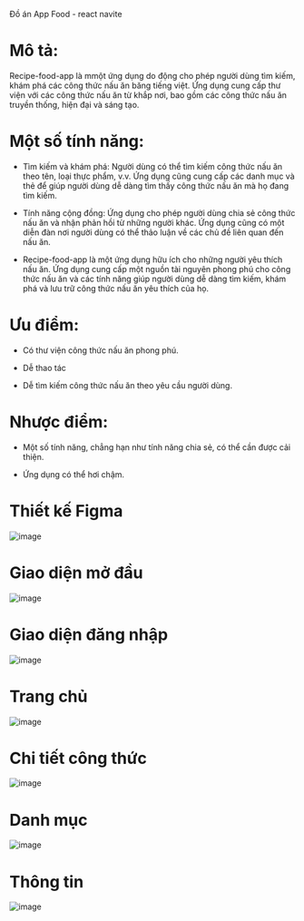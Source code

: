Đồ án App Food - react navite

# Mô tả:

Recipe-food-app là mmột ứng dụng do động cho phép người dùng tìm kiếm, khám phá các công thức nấu ăn băng tiếng việt. Ứng dụng cung cấp thư viện với các công thức nấu ăn từ khắp nơi, bao gồm các công thức nấu ăn truyền thống, hiện đại và sáng tạo.

# Một số tính năng:

- Tìm kiếm và khám phá: Người dùng có thể tìm kiếm công thức nấu ăn theo tên, loại thực phẩm,
  v.v. Ứng dụng cũng cung cấp các danh mục và thẻ để giúp người dùng dễ dàng tìm thấy công
  thức nấu ăn mà họ đang tìm kiếm.
  
- Tính năng cộng đồng: Ứng dụng cho phép người dùng chia sẻ công thức nấu ăn và nhận phản
  hồi từ những người khác. Ứng dụng cũng có một diễn đàn nơi người dùng có thể thảo luận về
  các chủ đề liên quan đến nấu ăn.
  
- Recipe-food-app là một ứng dụng hữu ích cho những người yêu thích nấu ăn. Ứng dụng cung
  cấp một nguồn tài nguyên phong phú cho công thức nấu ăn và các tính năng giúp người dùng dễ
  dàng tìm kiếm, khám phá và lưu trữ công thức nấu ăn yêu thích của họ.

  
# Ưu điểm:

 - Có thư viện công thức nấu ăn phong phú.
   
 - Dễ thao tác
   
 - Dễ tìm kiếm công thức nấu ăn theo yêu cầu người dùng.

# Nhược điểm:

 - Một số tính năng, chẳng hạn như tính năng chia sẻ, có thể cần được cải thiện.
   
 - Ứng dụng có thể hơi chậm.

# Thiết kế Figma

 ![image](https://github.com/user-attachments/assets/d469e481-40be-40d5-8628-7a18fd228de7)   
 
# Giao diện mở đầu

   ![image](https://github.com/user-attachments/assets/74eb8036-dae7-46e9-9d69-f1ee18342f39)
   
# Giao diện đăng nhập

   ![image](https://github.com/user-attachments/assets/e8b7bb1a-0db6-40f5-9034-b69bcd6070ce)
   
# Trang chủ

   ![image](https://github.com/user-attachments/assets/bb28b5e8-04ff-4e6e-9b23-d63b993b0a1d)

# Chi tiết công thức

 ![image](https://github.com/user-attachments/assets/a61af98c-6090-428a-afde-d887e8d6d41c)

# Danh mục

 ![image](https://github.com/user-attachments/assets/ca04ab9b-8861-44de-8ee4-f2c8eb9fdb35)

# Thông tin

 ![image](https://github.com/user-attachments/assets/3503647d-c5e7-492c-a109-b5d967732611)



   



